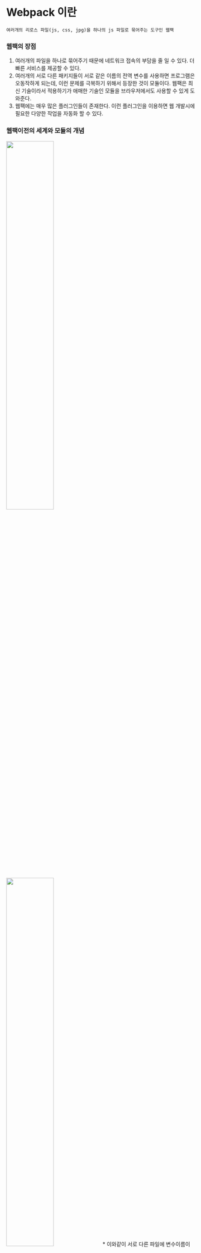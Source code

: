 # Webpack 이란
    여러개의 리로스 파일(js, css, jpg)을 하나의 js 파일로 묶어주는 도구인 웹팩

### 웹팩의 장점
1. 여러개의 파일을 하나로 묶어주기 때문에 네트워크 접속의 부담을 줄 일 수 있다. 더 빠른 서비스를 제공할 수 있다.
2. 여러개의 서로 다른 패키지들이 서로 같은 이름의 전역 변수를 사용하면 프로그램은 오동작하게 되는데, 이런 문제를
극복하기 위해서 등장한 것이 모듈이다. 웹팩은 최신 기술이라서 적용하기가 애매한 기술인 모듈을 브라우저에서도 사용할 수 있게 도와준다.
3. 웹팩에는 매우 많은 플러그인들이 존재한다. 이런 플러그인을 이용하면 웹 개발시에 필요한 다양한 작업을 자동화 할 수 있다.

### 웹팩이전의 세계와 모듈의 개념

<img src=https://user-images.githubusercontent.com/83282953/180798684-d0d736a4-2f58-41b6-ab69-85e1546e3d08.png width=50% height=50%> 
<img src=https://user-images.githubusercontent.com/83282953/180798483-6976d690-f9c5-4c6d-b842-29b13d207dd3.png width=50% height=50%>
* 이와같이 서로 다른 파일에 변수이름이 같아서 나중에 선언한 world.js가 기존에 있던 변수를 덮어 쓰게 된다.

* 이런 문제를 극복하기 위한 개념이 모듈이다. 모듈에 대한 기능이 최신 브라우저에는 탑재 되어있다.

### 모듈

    * index.html
        <head>
            <!-- <script src="./source/hello.js"></script>
            <script src="./source/world.js"></script> -->
        </head>
        <body>
            <h1>Hello, Webpack</h1>
            <div id="root"></div>
            <script type="module">
                import hello_word from './source/hello.js';
                import world_word from './source/world.js';
                document.querySelector('#root').innerHTML = hello_word + ' ' + world_word;
            </script>
        </body>

    * hello.js
        var word = 'Hello';
        export default word;
        
    * world.js
        var word = 'World';
        export default word;

* hello.js 라고 하는 모듈을 import하는 쪽에서 export default 뒤에 있는 값을 사용 할 수 있다.
<img src=https://user-images.githubusercontent.com/83282953/180801458-bb9b111c-ea09-4ddd-904c-74ee303bcc3d.png width=50% height=50%>

<br>
